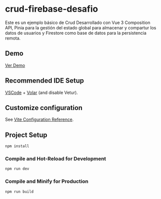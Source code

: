 # crud-firebase-desafio

Este es un ejemplo básico de Crud Desarrollado con Vue 3 Composition API, Pinia para la gestión del estado global para almacenar y compartur los datos de usuarios y Firestore como base de datos para la persistencia remota.

## Demo
[Ver Demo](https://desafio-crud-firebase.netlify.app/)

## Recommended IDE Setup

[VSCode](https://code.visualstudio.com/) + [Volar](https://marketplace.visualstudio.com/items?itemName=Vue.volar) (and disable Vetur).

## Customize configuration

See [Vite Configuration Reference](https://vite.dev/config/).

## Project Setup

```sh
npm install
```

### Compile and Hot-Reload for Development

```sh
npm run dev
```

### Compile and Minify for Production

```sh
npm run build
```
